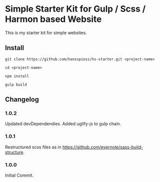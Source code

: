 Simple Starter Kit for Gulp / Scss / Harmon based Website
=========================================================

This is my starter kit for simple websites.

## Install

```git clone https://github.com/hansspiess/hs-starter.git <project-name>```

```cd <project-name>```

```npm install```

```gulp build```

## Changelog

### 1.0.2

Updated devDependendies.
Added uglify-js to gulp chain.

### 1.0.1

Restructured scss files as in https://github.com/evernote/sass-build-structure.

### 1.0.0

Initial Commit.